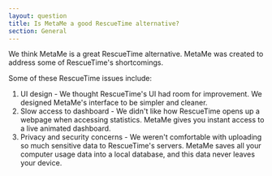 ```yaml
---
layout: question
title: Is MetaMe a good RescueTime alternative?
section: General
---
```


We think MetaMe is a great RescueTime alternative. MetaMe was created to address some of RescueTime's shortcomings.

Some of these RescueTime issues include:
1. UI design - We thought RescueTime's UI had room for improvement. We designed MetaMe's interface to be simpler and cleaner.
2. Slow access to dashboard - We didn't like how RescueTime opens up a webpage when accessing statistics. MetaMe gives you instant access to a live animated dashboard.
3. Privacy and security concerns - We weren't comfortable with uploading so much sensitive data to RescueTime's servers. MetaMe saves all your computer usage data into a local database, and this data never leaves your device.
